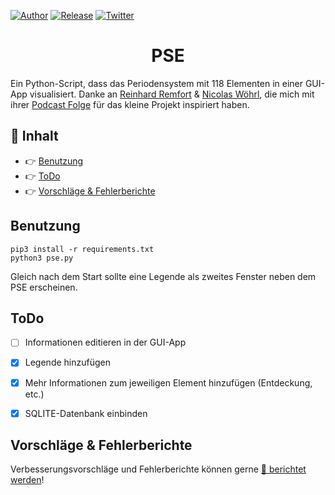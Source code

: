 [![Author](https://img.shields.io/badge/author-Pulsar7-lightgrey.svg?colorB=9900cc&style=flat-square)](https://github.com/Pulsar7)
[![Release](https://img.shields.io/github/release/dmhendricks/file-icon-vectors.svg?style=flat-square)](https://github.com/Pulsar7/PSE/releases)
[![Twitter](https://img.shields.io/twitter/url/https/github.com/dmhendricks/file-icon-vectors.svg?style=social)](https://twitter.com/SevenPulsar)

<div style="text-align: center;">
    <h1>PSE</h1>
</div>
Ein Python-Script, dass das Periodensystem mit 118 Elementen in einer GUI-App visualisiert.
Danke an <a href="https://twitter.com/ReinhardRemfort">Reinhard Remfort</a> & <a href="https://twitter.com/nicolas_woehrl">Nicolas Wöhrl</a>, die mich mit ihrer <a href="https://minkorrekt.de/mi227-kinetischer-impaktor/">Podcast Folge</a> für das kleine Projekt inspiriert haben.

## :pushpin: Inhalt

* :point_right: [Benutzung](#benutzung)
* :point_right: [ToDo](#ToDo)
* :point_right: [Vorschläge & Fehlerberichte](#vorschläge--fehlerberichte)


## Benutzung

    pip3 install -r requirements.txt
    python3 pse.py

Gleich nach dem Start sollte eine Legende als zweites Fenster neben dem PSE erscheinen.

## ToDo
- [ ] Informationen editieren in der GUI-App
- [x] Legende hinzufügen
- [x] Mehr Informationen zum jeweiligen Element hinzufügen (Entdeckung, etc.)
- [x] SQLITE-Datenbank einbinden


## Vorschläge & Fehlerberichte

Verbesserungsvorschläge und Fehlerberichte können gerne [:link: berichtet werden](https://github.com/Pulsar7/PSE/issues)!
